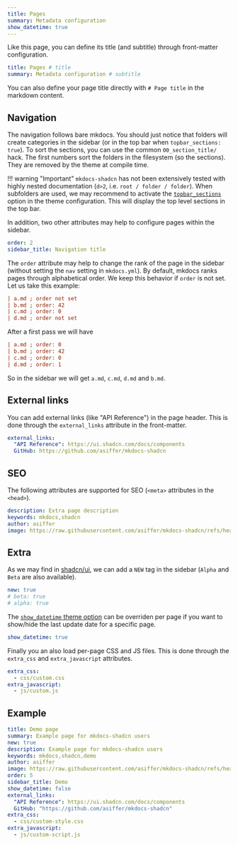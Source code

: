 ```yaml
---
title: Pages
summary: Metadata configuration
show_datetime: true
---
```


Like this page, you can define its title (and subtitle) through front-matter configuration.

```yaml
title: Pages # title
summary: Metadata configuration # subtitle
```

You can also define your page title directly with `# Page title` in the markdown content.

## Navigation

The navigation follows bare mkdocs. You should just notice that folders will create categories in the sidebar (or in the top bar when `topbar_sections: true`).
To sort the sections, you can use the common `00_section_title/` hack. The first numbers sort the folders in the filesystem (so the sections). They are removed by the theme at compile time. 

!!! warning "Important"
    `mkdocs-shadcn` has not been extensively tested with highly nested documentation (`d>2`, i.e. `root / folder / folder`). When subfolders are used, we may recommend to activate the [`topbar_sections`](./get_started.md#topbar_sections-bool) option in the theme configuration. This will display the top level sections in the top bar.

In addition, two other attributes may help to configure pages within the sidebar.

```yaml
order: 2 
sidebar_title: Navigation title
```

The `order` attribute may help to change the rank of the page in the sidebar (without setting the `nav` setting in `mkdocs.yml`). By default, mkdocs ranks pages through alphabetical order. We keep this behavior if `order` is not set. Let us take this example:

```ini
| a.md ; order not set
| b.md ; order: 42
| c.md ; order: 0
| d.md ; order not set
```

After a first pass we will have

```ini
| a.md ; order: 0
| b.md ; order: 42
| c.md ; order: 0
| d.md ; order: 1
```

So in the sidebar we will get `a.md`, `c.md`, `d.md` and `b.md`.

## External links

You can add external links (like "API Reference") in the page header. This is done through the `external_links` attribute in the front-matter.

```yaml
external_links:
  "API Reference": https://ui.shadcn.com/docs/components
  GitHub: https://github.com/asiffer/mkdocs-shadcn
```

## SEO

The following attributes are supported for SEO (`<meta>` attributes in the `<head>`).

```yaml
description: Extra page description
keywords: mkdocs,shadcn
author: asiffer
image: https://raw.githubusercontent.com/asiffer/mkdocs-shadcn/refs/heads/master/.github/assets/logo.svg
```

## Extra

As we may find in [shadcn/ui](https://ui.shadcn.com/docs), we can add a `NEW` tag in the sidebar 
(`Alpha` and `Beta` are also available).

```yaml
new: true
# beta: true
# alpha: true
```

The [`show_datetime` theme option](./get_started.md#show_datetime-bool) can be overriden per page 
if you want to show/hide the last update date for a specific page.

```yaml
show_datetime: true
```


Finally you an also load per-page CSS and JS files. This is done through the `extra_css` and `extra_javascript` attributes.

```yaml
extra_css:
  - css/custom.css
extra_javascript:
  - js/custom.js
```

## Example

```yaml
title: Demo page
summary: Example page for mkdocs-shadcn users
new: true
description: Example page for mkdocs-shadcn users
keywords: mkdocs,shadcn,demo
author: asiffer
image: https://raw.githubusercontent.com/asiffer/mkdocs-shadcn/refs/heads/master/.github/assets/logo.svg
order: 5
sidebar_title: Demo
show_datetime: false
external_links:
  "API Reference": https://ui.shadcn.com/docs/components
  GitHub: "https://github.com/asiffer/mkdocs-shadcn"
extra_css:
  - css/custom-style.css
extra_javascript:
  - js/custom-script.js
```